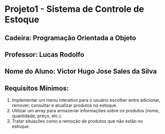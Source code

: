 # Projeto1 - Sistema de Controle de Estoque
## Cadeira: Programação Orientada a Objeto
## Professor: Lucas Rodolfo
## Nome do Aluno: Victor Hugo Jose Sales da Silva

## Requisitos Mínimos:
1. Implementar um menu interativo para o usuário escolher entre adicionar, remover, consultar e atualizar produtos no estoque.
2. Utilizar um array para armazenar informações sobre os produtos (nome, quantidade, preço, etc.).
3. Tratar situações como a remoção de produtos que não estão no estoque.
